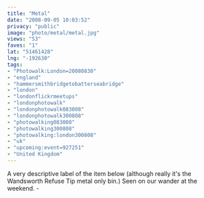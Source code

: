 ```yaml
---
title: "Metal"
date: "2008-09-05 10:03:52"
privacy: "public"
image: "photo/metal/metal.jpg"
views: "53"
faves: "1"
lat: "51461428"
lng: "-192630"
tags:
- "Photowalk:London=20080830"
- "england"
- "hammersmithbridgetobatterseabridge"
- "london"
- "londonflickrmeetups"
- "londonphotowalk"
- "londonphotowalk083008"
- "londonphotowalk300808"
- "photowalking083008"
- "photowalking300808"
- "photowalking:london300808"
- "uk"
- "upcoming:event=927251"
- "United Kingdom"
---
```

A very descriptive label of the item below (although really it's the Wandsworth Refuse Tip metal only bin.) Seen on our wander at the weekend. - <a href="/photos/2008/09/05/metal"></a>
